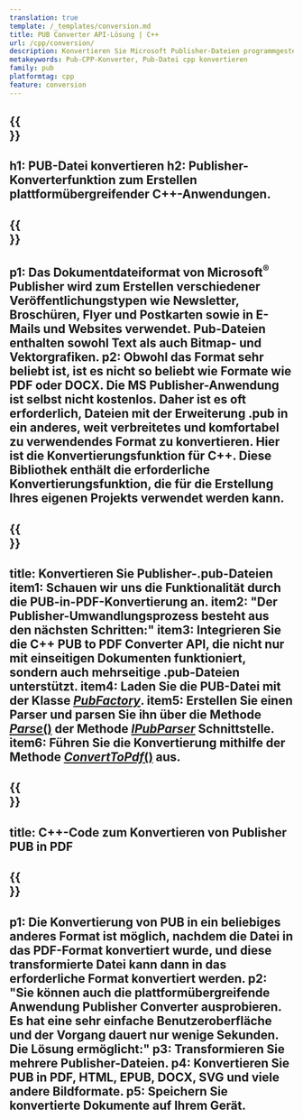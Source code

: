 ```yaml
---
translation: true
template: /_templates/conversion.md
title: PUB Converter API-Lösung | C++
url: /cpp/conversion/
description: Konvertieren Sie Microsoft Publisher-Dateien programmgesteuert über die C++-Bibliothek. Einfache API-Lösung zum Erstellen Ihres PUB-Konverter-C++-Projekts.
metakeywords: Pub-CPP-Konverter, Pub-Datei cpp konvertieren
family: pub
platformtag: cpp
feature: conversion
---
```


{{<section banner>}}
---
h1: PUB-Datei konvertieren
h2: Publisher-Konverterfunktion zum Erstellen plattformübergreifender C++-Anwendungen.
---

{{<section overview>}}
---
p1: Das Dokumentdateiformat von Microsoft<sup>®</sup> Publisher wird zum Erstellen verschiedener Veröffentlichungstypen wie Newsletter, Broschüren, Flyer und Postkarten sowie in E-Mails und Websites verwendet. Pub-Dateien enthalten sowohl Text als auch Bitmap- und Vektorgrafiken.
p2: Obwohl das Format sehr beliebt ist, ist es nicht so beliebt wie Formate wie PDF oder DOCX. Die MS Publisher-Anwendung ist selbst nicht kostenlos. Daher ist es oft erforderlich, Dateien mit der Erweiterung .pub in ein anderes, weit verbreitetes und komfortabel zu verwendendes Format zu konvertieren. Hier ist die Konvertierungsfunktion für C++. Diese Bibliothek enthält die erforderliche Konvertierungsfunktion, die für die Erstellung Ihres eigenen Projekts verwendet werden kann.
---

{{<section feature1>}}
---
title: Konvertieren Sie Publisher-.pub-Dateien
item1: Schauen wir uns die Funktionalität durch die PUB-in-PDF-Konvertierung an.
item2: "Der Publisher-Umwandlungsprozess besteht aus den nächsten Schritten:"
item3: Integrieren Sie die C++ PUB to PDF Converter API, die nicht nur mit einseitigen Dokumenten funktioniert, sondern auch mehrseitige .pub-Dateien unterstützt.
item4: Laden Sie die PUB-Datei mit der Klasse [*PubFactory*](https://reference.aspose.com/pub/cpp/class/aspose.pub.pub_factory).
item5: Erstellen Sie einen Parser und parsen Sie ihn über die Methode [*Parse*()](https://reference.aspose.com/pub/cpp/class/aspose.pub.i_pub_parser#ae9fc7043f382a5b4a7b694f0fe477915) der Methode [*IPubParser*](https://reference.aspose.com/pub/cpp/class/aspose.pub.i_pub_parser) Schnittstelle.
item6: Führen Sie die Konvertierung mithilfe der Methode [*ConvertToPdf*()](https://reference.aspose.com/pub/cpp/class/aspose.pub.i_pdf_converter) aus.
---

{{<section codeexample>}}
---
title: C++-Code zum Konvertieren von Publisher PUB in PDF
---

{{<section summary>}}
---
p1: Die Konvertierung von PUB in ein beliebiges anderes Format ist möglich, nachdem die Datei in das PDF-Format konvertiert wurde, und diese transformierte Datei kann dann in das erforderliche Format konvertiert werden.
p2: "Sie können auch die plattformübergreifende Anwendung Publisher Converter ausprobieren. Es hat eine sehr einfache Benutzeroberfläche und der Vorgang dauert nur wenige Sekunden. Die Lösung ermöglicht:"
p3: Transformieren Sie mehrere Publisher-Dateien.
p4: Konvertieren Sie PUB in PDF, HTML, EPUB, DOCX, SVG und viele andere Bildformate.
p5: Speichern Sie konvertierte Dokumente auf Ihrem Gerät.
---